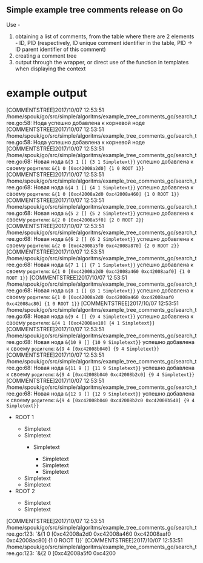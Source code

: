 Simple example tree comments release on Go
------------------------------------------
Use -
1) obtaining a list of comments,
from the table where there are 2 elements - ID, PID (respectively, ID unique comment identifier in the table, PID -> ID parent identifier of this comment)
2) creating a comment tree
3) output through the wrapper, or direct use of the function in templates when displaying the context

example output
==============

[COMMENTSTREE]2017/10/07 12:53:51 /home/spouk/go/src/simple/algoritms/example_tree_comments_go/search_tree.go:58: Нода успешно добавлена к корневой ноде
[COMMENTSTREE]2017/10/07 12:53:51 /home/spouk/go/src/simple/algoritms/example_tree_comments_go/search_tree.go:58: Нода успешно добавлена к корневой ноде
[COMMENTSTREE]2017/10/07 12:53:51 /home/spouk/go/src/simple/algoritms/example_tree_comments_go/search_tree.go:68: Новая нода `&{3 1 [] {3 1 Simpletext}}` успешно добавлена к своему `родителю`: `&{1 0 [0xc42008a2d0] {1 0 ROOT 1}}`
[COMMENTSTREE]2017/10/07 12:53:51 /home/spouk/go/src/simple/algoritms/example_tree_comments_go/search_tree.go:68: Новая нода `&{4 1 [] {4 1 Simpletext}}` успешно добавлена к своему `родителю`: `&{1 0 [0xc42008a2d0 0xc42008a460] {1 0 ROOT 1}}`
[COMMENTSTREE]2017/10/07 12:53:51 /home/spouk/go/src/simple/algoritms/example_tree_comments_go/search_tree.go:68: Новая нода `&{5 2 [] {5 2 Simpletext}}` успешно добавлена к своему `родителю`: `&{2 0 [0xc42008a5f0] {2 0 ROOT 2}}`
[COMMENTSTREE]2017/10/07 12:53:51 /home/spouk/go/src/simple/algoritms/example_tree_comments_go/search_tree.go:68: Новая нода `&{6 2 [] {6 2 Simpletext}}` успешно добавлена к своему `родителю`: `&{2 0 [0xc42008a5f0 0xc42008a870] {2 0 ROOT 2}}`
[COMMENTSTREE]2017/10/07 12:53:51 /home/spouk/go/src/simple/algoritms/example_tree_comments_go/search_tree.go:68: Новая нода `&{7 1 [] {7 1 Simpletext}}` успешно добавлена к своему `родителю`: `&{1 0 [0xc42008a2d0 0xc42008a460 0xc42008aaf0] {1 0 ROOT 1}}`
[COMMENTSTREE]2017/10/07 12:53:51 /home/spouk/go/src/simple/algoritms/example_tree_comments_go/search_tree.go:68: Новая нода `&{8 1 [] {8 1 Simpletext}}` успешно добавлена к своему `родителю`: `&{1 0 [0xc42008a2d0 0xc42008a460 0xc42008aaf0 0xc42008ac80] {1 0 ROOT 1}}`
[COMMENTSTREE]2017/10/07 12:53:51 /home/spouk/go/src/simple/algoritms/example_tree_comments_go/search_tree.go:68: Новая нода `&{9 4 [] {9 4 Simpletext}}` успешно добавлена к своему `родителю`: `&{4 1 [0xc42008ae10] {4 1 Simpletext}}`
[COMMENTSTREE]2017/10/07 12:53:51 /home/spouk/go/src/simple/algoritms/example_tree_comments_go/search_tree.go:68: Новая нода `&{10 9 [] {10 9 Simpletext}}` успешно добавлена к своему `родителю`: `&{9 4 [0xc42008b040] {9 4 Simpletext}}`
[COMMENTSTREE]2017/10/07 12:53:51 /home/spouk/go/src/simple/algoritms/example_tree_comments_go/search_tree.go:68: Новая нода `&{11 9 [] {11 9 Simpletext}}` успешно добавлена к своему `родителю`: `&{9 4 [0xc42008b040 0xc42008b2c0] {9 4 Simpletext}}`
[COMMENTSTREE]2017/10/07 12:53:51 /home/spouk/go/src/simple/algoritms/example_tree_comments_go/search_tree.go:68: Новая нода `&{12 9 [] {12 9 Simpletext}}` успешно добавлена к своему `родителю`: `&{9 4 [0xc42008b040 0xc42008b2c0 0xc42008b540] {9 4 Simpletext}}`
<ul>
<li id='1_0'> ROOT 1 </li>
<ul>
<li id='3_1'> Simpletext </li>
<li id='4_1'> Simpletext </li>
<ul>
<li id='9_4'> Simpletext </li>
<ul>
<li id='10_9'> Simpletext </li>
<li id='11_9'> Simpletext </li>
<li id='12_9'> Simpletext </li>
</ul>
</ul>
<li id='7_1'> Simpletext </li>
<li id='8_1'> Simpletext </li>
</ul>
<li id='2_0'> ROOT 2 </li>
<ul>
<li id='5_2'> Simpletext </li>
<li id='6_2'> Simpletext </li>
</ul>
</ul>
[COMMENTSTREE]2017/10/07 12:53:51 /home/spouk/go/src/simple/algoritms/example_tree_comments_go/search_tree.go:123: `&{1 0 [0xc42008a2d0 0xc42008a460 0xc42008aaf0 0xc42008ac80] {1 0 ROOT 1}}`
[COMMENTSTREE]2017/10/07 12:53:51 /home/spouk/go/src/simple/algoritms/example_tree_comments_go/search_tree.go:123: `&{2 0 [0xc42008a5f0 0xc4200

